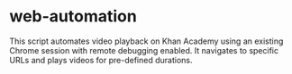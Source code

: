 # web-automation
This script automates video playback on Khan Academy using an existing Chrome session with remote debugging enabled. It navigates to specific URLs and plays videos for pre-defined durations.
